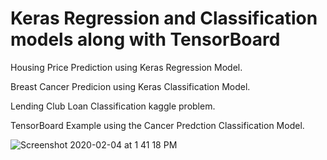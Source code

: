 # Keras Regression and Classification models along with TensorBoard

Housing Price Prediction using Keras Regression Model.

Breast Cancer Predicion using Keras Classification Model.

Lending Club Loan Classification kaggle problem.

TensorBoard Example using the Cancer Predction Classification Model.

![Screenshot 2020-02-04 at 1 41 18 PM](https://user-images.githubusercontent.com/35381035/73725763-172ef600-4754-11ea-8dee-00c39e468604.png)
